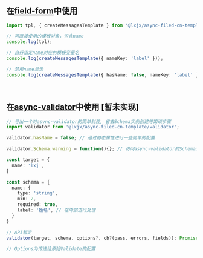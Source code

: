 # 
## 在[field-form](https://github.com/react-component/field-form)中使用

```ts
import tpl, { createMessagesTemplate } from '@lxjx/async-filed-cn-template';

// 可直接使用的模板对象，包含name
console.log(tpl); 

// 自行指定name对应的模板变量名
console.log(createMessagesTemplate({ nameKey: 'label' }));

// 禁用name显示
console.log(createMessagesTemplate({ hasName: false, nameKey: 'label' }));
```

<br>


## 在[async-validator](https://github.com/yiminghe/async-validator/)中使用 [暂未实现]
```ts
// 导出一个对async-validator的简单封装, 省去Schema实例创建等繁琐步骤
import validator from '@lxjx/async-filed-cn-template/validator';

validator.hasName = false; // 通过静态属性进行一些简单的配置

validator.Schema.warning = function(){}; // 访问async-validator的Schema对象

const target = {
  name: 'lxj',
}

const schema = {
  name: {
    type: 'string',
    min: 2,
    required: true,
    label: '姓名', // 在内部进行处理
  }
}

// API暂定
validator(target, schema, options?, cb?(pass, errors, fields)): Promise<[pass, errors, fields]>;

// Options为传递给原始Validate的配置

```